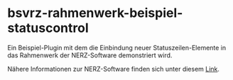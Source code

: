 bsvrz-rahmenwerk-beispiel-statuscontrol
=======================================

Ein Beispiel-Plugin mit dem die Einbindung neuer Statuszeilen-Elemente in das Rahmenwerk  der NERZ-Software demonstriert wird.

Nähere Informationen zur NERZ-Software finden sich unter diesem [Link](http://www.nerz-ev.de/ "NERZ").
